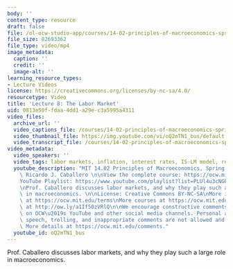 ```yaml
---
body: ''
content_type: resource
draft: false
file: /ol-ocw-studio-app/courses/14-02-principles-of-macroeconomics-spring-2023/1402-sp23-lecture-8-v2_360p_16_9.mp4
file_size: 82693362
file_type: video/mp4
image_metadata:
  caption: ''
  credit: ''
  image-alt: ''
learning_resource_types:
- Lecture Videos
license: https://creativecommons.org/licenses/by-nc-sa/4.0/
resourcetype: Video
title: 'Lecture 8: The Labor Market'
uid: 0813e50f-fdaa-4dd1-a29e-c3a5995a4311
video_files:
  archive_url: ''
  video_captions_file: /courses/14-02-principles-of-macroeconomics-spring-2023/13hvFLw5ipQ0BKvRiABfV-2oZ2Ec47RRe_transcript.webvtt
  video_thumbnail_file: https://img.youtube.com/vi/oQ2mTN1_bus/default.jpg
  video_transcript_file: /courses/14-02-principles-of-macroeconomics-spring-2023/13hvFLw5ipQ0BKvRiABfV-2oZ2Ec47RRe_transcript.pdf
video_metadata:
  video_speakers: ''
  video_tags: labor markets, inflation, interest rates, IS-LM model, recession
  youtube_description: "MIT 14.02 Principles of Macroeconomics, Spring 2023\nInstructor:\
    \ Ricardo J. Caballero \n\nView the complete course: https://ocw.mit.edu/courses/14-02-principles-of-macroeconomics-spring-2023/\n\
    YouTube Playlist: https://www.youtube.com/playlist?list=PLUl4u3cNGP62EXoZ4B3_Ob7lRRwpGQxkb\n\
    \nProf. Caballero discusses labor markets, and why they play such a large role\
    \ in macroeconomics. \n\nLicense: Creative Commons BY-NC-SA\nMore information\
    \ at https://ocw.mit.edu/terms\nMore courses at https://ocw.mit.edu\nSupport OCW\
    \ at http://ow.ly/a1If50zVRlQ\n\nWe encourage constructive comments and discussion\
    \ on OCW\u2019s YouTube and other social media channels. Personal attacks, hate\
    \ speech, trolling, and inappropriate comments are not allowed and may be removed.\
    \ More details at https://ocw.mit.edu/comments."
  youtube_id: oQ2mTN1_bus
---
```

Prof. Caballero discusses labor markets, and why they play such a large role in macroeconomics.